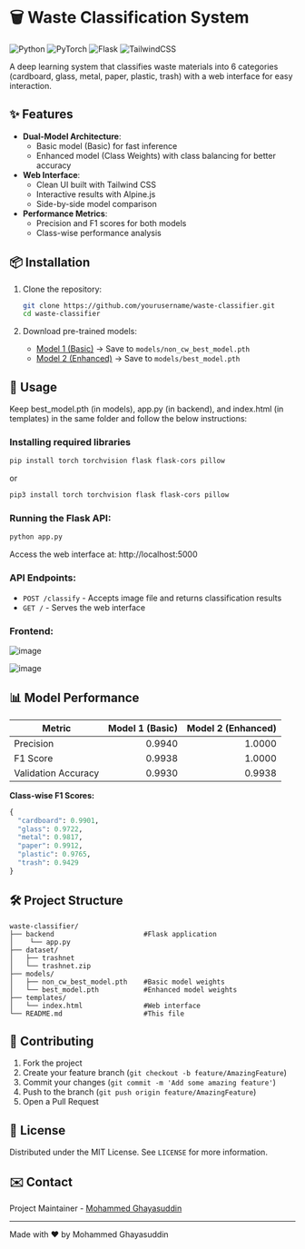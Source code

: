 # 🗑️ Waste Classification System

![Python](https://img.shields.io/badge/Python-3.8%2B-blue)
![PyTorch](https://img.shields.io/badge/PyTorch-1.10%2B-orange)
![Flask](https://img.shields.io/badge/Flask-2.0%2B-lightgrey)
![TailwindCSS](https://img.shields.io/badge/TailwindCSS-3.0%2B-06B6D4)

A deep learning system that classifies waste materials into 6 categories (cardboard, glass, metal, paper, plastic, trash) with a web interface for easy interaction.

## ✨ Features

- **Dual-Model Architecture**: 
  - Basic model (Basic) for fast inference
  - Enhanced model (Class Weights) with class balancing for better accuracy
- **Web Interface**:
  - Clean UI built with Tailwind CSS
  - Interactive results with Alpine.js
  - Side-by-side model comparison
- **Performance Metrics**:
  - Precision and F1 scores for both models
  - Class-wise performance analysis

## 📦 Installation

1. Clone the repository:
   ```bash
   git clone https://github.com/yourusername/waste-classifier.git
   cd waste-classifier
   ```

2. Download pre-trained models:
   - [Model 1 (Basic)](https://github.com/ghayazzz/smart_recycle_management/blob/main/models/non_cw_best_model.pth) → Save to `models/non_cw_best_model.pth`
   - [Model 2 (Enhanced)](https://github.com/ghayazzz/smart_recycle_management/blob/main/models/best_model.pth) → Save to `models/best_model.pth`

## 🚀 Usage
Keep best_model.pth (in models), app.py (in backend), and index.html (in templates) in the same folder and follow the below instructions:
### Installing required libraries
```bash
pip install torch torchvision flask flask-cors pillow
```
or 
```bash
pip3 install torch torchvision flask flask-cors pillow
```
### Running the Flask API:
```bash
python app.py
```

Access the web interface at: http://localhost:5000

### API Endpoints:
- `POST /classify` - Accepts image file and returns classification results
- `GET /` - Serves the web interface

### Frontend:
![image](https://github.com/user-attachments/assets/02878c7a-061d-432e-a953-a5e58234a077)

![image](https://github.com/user-attachments/assets/ded3483f-7dc1-4501-8f8f-ba96d45da041)


## 📊 Model Performance

| Metric        | Model 1 (Basic) | Model 2 (Enhanced) |
|--------------|----------------:|-------------------:|
| Precision    | 0.9940          | 1.0000             |
| F1 Score     | 0.9938          | 1.0000             |
| Validation Accuracy | 0.9930   | 0.9938             |

**Class-wise F1 Scores:**
```python
{
  "cardboard": 0.9901,
  "glass": 0.9722,
  "metal": 0.9817,
  "paper": 0.9912,
  "plastic": 0.9765,
  "trash": 0.9429
}
```

## 🛠️ Project Structure

```
waste-classifier/
├── backend                      #Flask application
│    └── app.py
├── dataset/
│   ├── trashnet
│   └── trashnet.zip
├── models/
│   ├── non_cw_best_model.pth    #Basic model weights
│   └── best_model.pth           #Enhanced model weights
├── templates/
│   └── index.html               #Web interface
└── README.md                    #This file
```

## 🤝 Contributing

1. Fork the project
2. Create your feature branch (`git checkout -b feature/AmazingFeature`)
3. Commit your changes (`git commit -m 'Add some amazing feature'`)
4. Push to the branch (`git push origin feature/AmazingFeature`)
5. Open a Pull Request

## 📜 License

Distributed under the MIT License. See `LICENSE` for more information.

## ✉️ Contact

Project Maintainer - [Mohammed Ghayasuddin](mailto:mghayasuddin2000@gmail.com)

---

Made with ♥ by Mohammed Ghayasuddin
